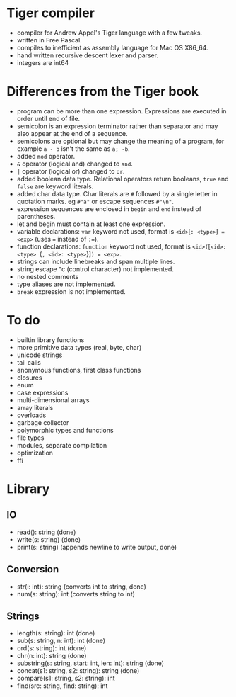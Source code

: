 # Tiger compiler

- compiler for Andrew Appel's Tiger language with a few tweaks.
- written in Free Pascal.
- compiles to inefficient as assembly language for Mac OS X86_64.
- hand written recursive descent lexer and parser.
- integers are int64

# Differences from the Tiger book

- program can be more than one expression. Expressions are executed in
  order until end of file.
- semicolon is an expression terminator rather than separator and
  may also appear at the end of a sequence.
- semicolons are optional but may change the meaning of a program, for
  example `a - b` isn't the same as `a; -b`.
- added `mod` operator.
- `&` operator (logical and) changed to `and`.
- `|` operator (logical or) changed to `or`.
- added boolean data type. Relational operators return booleans, `true` and
  `false` are keyword literals.
- added char data type. Char literals are `#` followed by a single letter in
  quotation marks. eg `#"a"` or escape sequences `#"\n"`.
- expression sequences are enclosed in `begin` and `end` instead of
  parentheses.
- let and begin must contain at least one expression.
- variable declarations: `var` keyword not used, format is
  `<id>`[`: <type>`]` = <exp>` (uses `=` instead of `:=`).
- function declarations: `function` keyword not used, format is
  `<id>(`[`<id>: <type> `{`, <id>: <type>`}]`) = <exp>`.
- strings can include linebreaks and span multiple lines.
- string escape \^c (control character) not implemented.
- no nested comments
- type aliases are not implemented.
- `break` expression is not implemented.

# To do

- builtin library functions
- more primitive data types (real, byte, char)
- unicode strings
- tail calls
- anonymous functions, first class functions
- closures
- enum
- case expressions
- multi-dimensional arrays
- array literals
- overloads
- garbage collector
- polymorphic types and functions
- file types
- modules, separate compilation
- optimization
- ffi

# Library

## IO

- read(): string                (done)
- write(s: string)              (done)
- print(s: string)              (appends newline to write output, done)

## Conversion

- str(i: int): string           (converts int to string, done)
- num(s: string): int           (converts string to int)

## Strings

- length(s: string): int        (done)
- sub(s: string, n: int): int   (done)
- ord(s: string): int           (done)
- chr(n: int): string           (done)
- substring(s: string, start: int, len: int): string (done)
- concat(s1: string, s2: string): string (done)
- compare(s1: string, s2: string): int
- find(src: string, find: string): int
